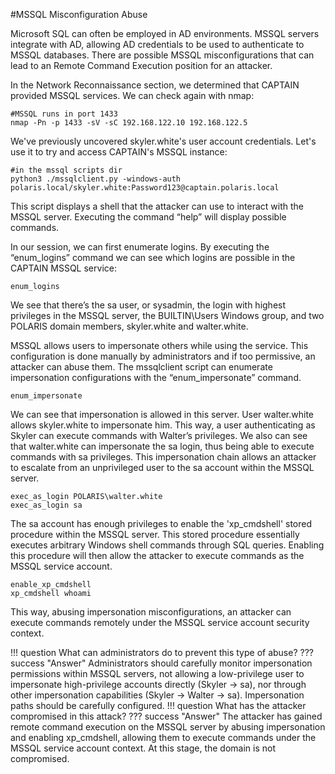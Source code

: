 #MSSQL Misconfiguration Abuse

Microsoft SQL can often be employed in AD environments. MSSQL servers integrate with AD, allowing AD credentials to be used to authenticate to MSSQL databases. There are possible MSSQL misconfigurations that can lead to an Remote Command Execution position for an attacker. 

In the Network Reconnaissance section, we determined that CAPTAIN provided MSSQL services. We can check again with nmap:
```
#MSSQL runs in port 1433
nmap -Pn -p 1433 -sV -sC 192.168.122.10 192.168.122.5
```

We've previously uncovered skyler.white's user account credentials. Let's use it to try and access CAPTAIN's MSSQL instance:
```
#in the mssql scripts dir
python3 ./mssqlclient.py -windows-auth polaris.local/skyler.white:Password123@captain.polaris.local
```
This script displays a shell that the attacker can use to interact with the MSSQL server. Executing the command “help” will display possible commands.

In our session, we can first enumerate logins. By executing the “enum_logins” command we can see which logins are possible in the CAPTAIN MSSQL service:
```
enum_logins
```
We see that there’s the sa user, or sysadmin, the login with highest privileges in the MSSQL server, the BUILTIN\Users Windows group, and two POLARIS domain members, skyler.white and walter.white.

MSSQL allows users to impersonate others while using the service. This configuration is done manually by administrators and if too permissive, an attacker can abuse them. The mssqlclient script can enumerate impersonation configurations with the “enum_impersonate” command. 
```
enum_impersonate
```

We can see that impersonation is allowed in this server. User walter.white allows skyler.white to impersonate him. This way, a user authenticating as Skyler can execute commands with Walter’s privileges. We also can see that walter.white can impersonate the sa login, thus being able to execute commands with sa privileges. This impersonation chain allows an attacker to escalate from an unprivileged user to the sa account within the MSSQL server.

```
exec_as_login POLARIS\walter.white
exec_as_login sa
```

The sa account has enough privileges to enable the 'xp_cmdshell' stored procedure within the MSSQL server. This stored procedure essentially executes arbitrary Windows shell commands through SQL queries. Enabling this procedure will then allow the attacker to execute commands as the MSSQL service account.
```
enable_xp_cmdshell
xp_cmdshell whoami
```

This way, abusing impersonation misconfigurations, an attacker can execute commands remotely under the MSSQL service account security context.


!!! question
    What can administrators do to prevent this type of abuse?
??? success "Answer"
    Administrators should carefully monitor impersonation permissions within MSSQL servers, not allowing a low-privilege user to impersonate high-privilege accounts directly (Skyler -> sa), nor through other impersonation capabilities (Skyler -> Walter -> sa). Impersonation paths should be carefully configured. 
!!! question
    What has the attacker compromised in this attack?
??? success "Answer"
    The attacker has gained remote command execution on the MSSQL server by abusing impersonation and enabling xp_cmdshell, allowing them to execute commands under the MSSQL service account context. At this stage, the domain is not compromised.
